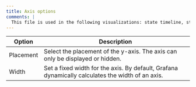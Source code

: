 ```yaml
---
title: Axis options
comments: |
  This file is used in the following visualizations: state timeline, status history.
---
```


| Option    | Description                                                                                      |
| --------- | ------------------------------------------------------------------------------------------------ |
| Placement | Select the placement of the y-axis. The axis can only be displayed or hidden.                    |
| Width     | Set a fixed width for the axis. By default, Grafana dynamically calculates the width of an axis. |
